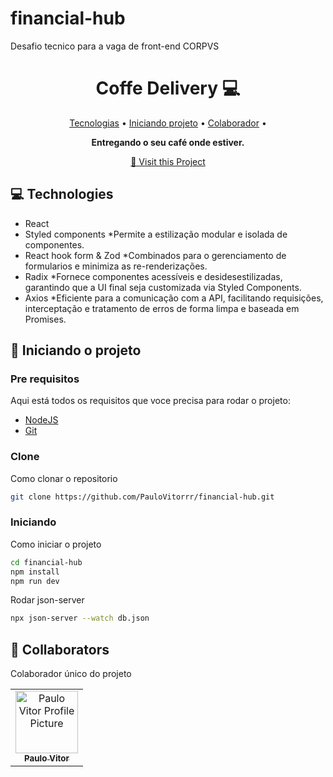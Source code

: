 # financial-hub

Desafio tecnico para a vaga de front-end CORPVS

<h1 align="center" style="font-weight: bold;"> Coffe Delivery 💻</h1>

<p align="center">
 <a href="#tech">Tecnologias</a> • 
 <a href="#started">Iniciando projeto</a> • 
  <a href="#colab">Colaborador</a> •
</p>

<p align="center">
    <b>Entregando o seu café onde estiver.</b>
</p>

<p align="center">
     <a href="https://github.com/PauloVitorrr/coffe-delivery">📱 Visit this Project</a>
</p>

<h2 id="technologies">💻 Technologies</h2>

- React
- Styled components
  \*Permite a estilização modular e isolada de componentes.
- React hook form & Zod
  \*Combinados para o gerenciamento de formularios e minimiza as re-renderizações.
- Radix
  \*Fornece componentes acessíveis e desidesestilizadas, garantindo que a UI final seja customizada via Styled Components.
- Axios
  \*Eficiente para a comunicação com a API, facilitando requisições, interceptação e tratamento de erros de forma limpa e baseada em Promises.

<h2 id="started">🚀 Iniciando o projeto</h2>

<h3>Pre requisitos</h3>

Aqui está todos os requisitos que voce precisa para rodar o projeto:

- [NodeJS](https://nodejs.org/en/download)
- [Git](https://git-scm.com/downloads)

<h3>Clone</h3>

Como clonar o repositorio

```bash
git clone https://github.com/PauloVitorrr/financial-hub.git
```

<h3>Iniciando</h3>

Como iniciar o projeto

```bash
cd financial-hub
npm install
npm run dev
```

<span>Rodar json-server</span>

```bash
npx json-server --watch db.json
```

<h2 id="colab">🤝 Collaborators</h2>

Colaborador único do projeto

<table>
  <tr>
    <td align="center">
      <a href="#">
        <img src="https://avatars.githubusercontent.com/u/102882298?v=4" width="100px;" alt="Paulo Vitor Profile Picture"/><br>
        <sub>
          <b>Paulo Vitor</b>
        </sub>
      </a>
    </td>
  </tr>
</table>
